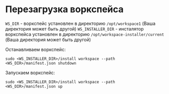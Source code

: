 # Перезагрузка воркспейса

`WS_DIR` - воркспейс установлен в директорию `/opt/workspace1` (Ваша директория может быть другой)
`WS_INSTALLER_DIR` - инсталятор воркспейса установлен в директорию `/opt/workspace-installer/current` (Ваша директория может быть другой)

Останавливаем воркспейс:

```
sudo <WS_INSTALLER_DIR>/install workspace --path <WS_DIR>/manifest.json shutdown
```

Запускаем воркспейс:

```
sudo <WS_INSTALLER_DIR>/install workspace --path <WS_DIR>/manifest.json up
```
